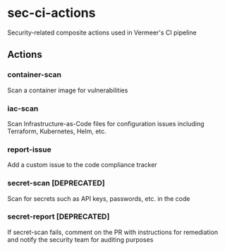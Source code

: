 # sec-ci-actions

Security-related composite actions used in Vermeer's CI pipeline

## Actions

### container-scan

Scan a container image for vulnerabilities

### iac-scan

Scan Infrastructure-as-Code files for configuration issues including Terraform, Kubernetes, Helm, etc.

### report-issue

Add a custom issue to the code compliance tracker

### secret-scan [DEPRECATED]

Scan for secrets such as API keys, passwords, etc. in the code

### secret-report [DEPRECATED]

If secret-scan fails, comment on the PR with instructions for remediation and notify the security team for auditing purposes
